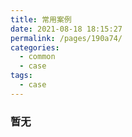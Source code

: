 ```yaml
---
title: 常用案例
date: 2021-08-18 18:15:27
permalink: /pages/190a74/
categories:
  - common
  - case
tags:
  - case
---
```

### 暂无